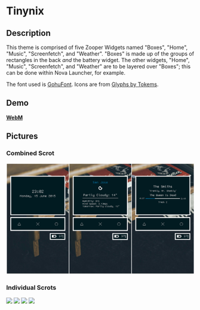 # Tinynix

## Description
This theme is comprised of five Zooper Widgets named "Boxes", "Home", "Music", "Screenfetch", and "Weather". "Boxes" is made up of the groups of rectangles in the back *and* the battery widget. The other widgets, "Home", "Music", "Screenfetch", and "Weather" are to be layered over "Boxes"; this can be done within Nova Launcher, for example.

The font used is [GohuFont](http://font.gohu.org/). Icons are from [Glyphs by Tokems](http://forum.xda-developers.com/android/themes/icons-pack-glyphs-tokems-t3019186).

## Demo
  **[WebM](https://raw.githubusercontent.com/676339784/676339784.github.io/master/Zooper/Tinynix/okdeul.webm)**
  
## Pictures
### Combined Scrot
  ![Screencpature](https://raw.githubusercontent.com/676339784/676339784.github.io/master/Zooper/Tinynix/Combined%20Tinynix%20Scrots.png "Screencapture")
  
### Individual Scrots
  <img src="https://676339784.github.io/Zooper/Tinynix/Screenshot_2015-06-12-21-27-31.png" width="500">
  <img src="https://676339784.github.io/Zooper/Tinynix/Screenshot_2015-06-12-22-59-26.png" width="500">
  <img src="https://676339784.github.io/Zooper/Tinynix/Screenshot_2015-06-10-16-13-46.png" width="500">
  <img src="https://676339784.github.io/Zooper/Tinynix/Screenshot_2015-06-12-21-27-46.png" width="500">
